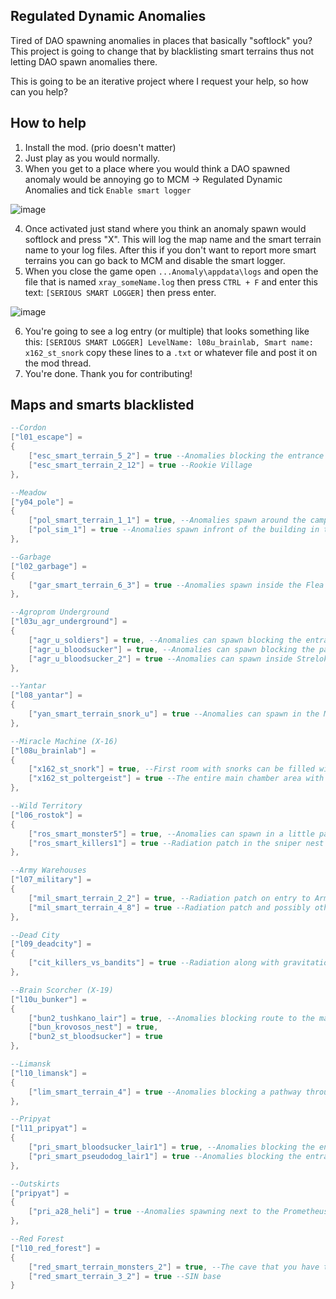 ## Regulated Dynamic Anomalies
Tired of DAO spawning anomalies in places that basically "softlock" you?  
This project is going to change that by blacklisting smart terrains thus not letting DAO spawn anomalies there.

This is going to be an iterative project where I request your help, so how can you help?

## How to help
1. Install the mod. (prio doesn't matter)
2. Just play as you would normally.
3. When you get to a place where you would think a DAO spawned anomaly would be annoying go to MCM -> Regulated Dynamic Anomalies and tick `Enable smart logger`

![image](https://github.com/user-attachments/assets/c1d16b42-83dc-4914-899c-94b2226b6a9c)

4. Once activated just stand where you think an anomaly spawn would softlock and press "X". This will log the map name and the smart terrain name to your log files. After this if you don't want to report more smart terrains you can go back to MCM and disable the smart logger.
5. When you close the game open `...Anomaly\appdata\logs` and open the file that is named `xray_someName.log` then press `CTRL + F` and enter this text: `[SERIOUS SMART LOGGER]` then press enter.

![image](https://github.com/user-attachments/assets/f76d3859-1e72-4431-b93b-744a080fab45)

6. You're going to see a log entry (or multiple) that looks something like this: `[SERIOUS SMART LOGGER] LevelName: l08u_brainlab, Smart name: x162_st_snork` copy these lines to a `.txt` or whatever file and post it on the mod thread.
7. You're done. Thank you for contributing!

## Maps and smarts blacklisted

```lua
--Cordon
["l01_escape"] =
{
    ["esc_smart_terrain_5_2"] = true --Anomalies blocking the entrance from Garbage
    ["esc_smart_terrain_2_12"] = true --Rookie Village
},

--Meadow
["y04_pole"] =
{
    ["pol_smart_terrain_1_1"] = true, --Anomalies spawn around the campfire in the small village, Lost Signal tasks can be blocked by them
    ["pol_sim_1"] = true --Anomalies spawn infront of the building in the factory, Lost Signal tasks can be blocked by them
},

--Garbage
["l02_garbage"] =
{
    ["gar_smart_terrain_6_3"] = true --Anomalies spawn inside the Flea Market blocking access to the area, the traders or the basement under the building
},

--Agroprom Underground
["l03u_agr_underground"] =
{
    ["agr_u_soldiers"] = true, --Anomalies can spawn blocking the entrance next to the scripted bloodsucker area
    ["agr_u_bloodsucker"] = true, --Anomalies can spawn blocking the path from the military entrance to Agro Underground
    ["agr_u_bloodsucker_2"] = true --Anomalies can spawn inside Strelok's hideout blocking the entrance
},

--Yantar
["l08_yantar"] =
{
    ["yan_smart_terrain_snork_u"] = true --Anomalies can spawn in the MM tunnels
},

--Miracle Machine (X-16)
["l08u_brainlab"] =
{
    ["x162_st_snork"] = true, --First room with snorks can be filled with anomalies
    ["x162_st_poltergeist"] = true --The entire main chamber area with platforms can spawn anomalies next to the consoles, on the platforms or on the stairs
},

--Wild Territory
["l06_rostok"] =
{
    ["ros_smart_monster5"] = true, --Anomalies can spawn in a little pathway next to the helicopter, Lost Signal tasks can be blocked by them
    ["ros_smart_killers1"] = true --Radiation patch in the sniper nest
},

--Army Warehouses
["l07_military"] =
{
    ["mil_smart_terrain_2_2"] = true, --Radiation patch on entry to Army Warehouses from Dead City
    ["mil_smart_terrain_4_8"] = true --Radiation patch and possibly other anomalies around Gatekeeper spot (i doubt it's an actual issue but i guess it could happen..)
},

--Dead City
["l09_deadcity"] =
{
    ["cit_killers_vs_bandits"] = true --Radiation along with gravitational anomalies in the building in the middle of the map
},

--Brain Scorcher (X-19)
["l10u_bunker"] =
{
    ["bun2_tushkano_lair"] = true, --Anomalies blocking route to the main switch
    ["bun_krovosos_nest"] = true,
    ["bun2_st_bloodsucker"] = true
},

--Limansk
["l10_limansk"] =
{
    ["lim_smart_terrain_4"] = true --Anomalies blocking a pathway through the city (linear design is pain)
},

--Pripyat
["l11_pripyat"] =
{
    ["pri_smart_bloodsucker_lair1"] = true, --Anomalies blocking the entrance from Jupiter
    ["pri_smart_pseudodog_lair1"] = true --Anomalies blocking the entrance from Outskirts
},

--Outskirts
["pripyat"] =
{
    ["pri_a28_heli"] = true --Anomalies spawning next to the Prometheus Theater, can block Operation Afterglow and the Living Fire quest
},

--Red Forest
["l10_red_forest"] =
{
    ["red_smart_terrain_monsters_2"] = true, --The cave that you have to go through to get to the south eastern part of Red Forest
    ["red_smart_terrain_3_2"] = true --SIN base
}
```
